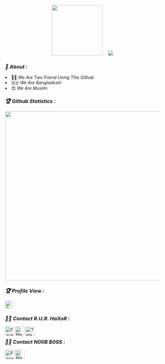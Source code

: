 <!-- Github README -->
<p align="center"><a href="https://github.com/noobboss1">
<img height="165" src="https://github-readme-stats.vercel.app/api?username=noobboss1&show_icons=true&include_all_commits=true&theme=react&cache_seconds=3200&hide_border=true" /></a>
&nbsp;&nbsp;&nbsp;
<a href="https://github.com/noobboss1"><img src="https://github-readme-stats.vercel.app/api/top-langs/?username=noobboss1&layout=compact&theme=react&hide_border=true" />
</a></p>

<h3><b><i>👥 About :</i></b></h3>
<li> 👩‍💻 <i>We Are Two Friend Using This Github</i></li>
<li> 🇧🇩 <i>We Are Bangladeshi</i></li>
<li> 😍 <i>We Are Muslim</i></li>

<h3><b><i>🏆 Github Statistics :</i></b></h3>
<a href="https://github.com/noobboss1"><img width=550 src="https://github-profile-trophy.vercel.app/?username=noobboss1&theme=dracula&no-frame=true&title=Followers,Stars,Commit,Repository,Issues"/></a>

<h3><b><i>🏆 Profile View :</i></b></h3>
<a href="https://github.com/noobboss1"><img height="25" title="Counter" src="https://komarev.com/ghpvc/?username=noobboss1&color=blueviolet&style=flat-square"></a>

<h3><b><i>👩‍💻 Contact R.U.R. HaXoR :</i></b></h3>
<a href="https://www.facebook.com/R.U.R.HaXoR6939/"><img align="left" title="Facebook" alt="Facebook" width="30px" src="assets/https://i.ibb.co/2FrDPV0/facebook.png" /></a>
<a href="https://m.me/facebook.com/R.U.R.HaXoR6939/"><img align="left" title="Messenger" alt="Messenger" width="30px" src="https://i.ibb.co/Cn8FHym/messenger.png" /></a>
<a href="https://t.me/RURHaXoR"><img align="left" title="Telegram" alt="Telegram" width="30px" src="https://i.ibb.co/m9d3HF2/Telegram.png" /></a><br>

<h3><b><i>👩‍💻 Contact N00B B0SS :</i></b></h3>
<a href="https://www.facebook.com/Noob.Boss.THBD/"><img align="left" title="Facebook" alt="Facebook" width="30px" src="https://i.ibb.co/2FrDPV0/facebook.png"/></a>
<a href="https://www.facebook.com/Noob.Boss.THBD/"><img align="left" title="Messenger" alt="Messenger" width="30px" src="https://i.ibb.co/Cn8FHym/messenger.png" /></a>
